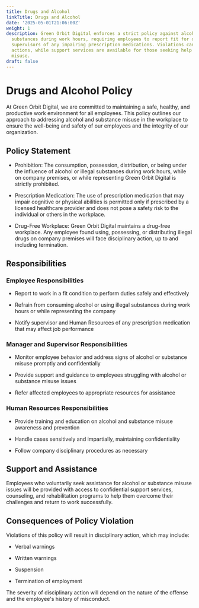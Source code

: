 ```yaml
---
title: Drugs and Alcohol
linkTitle: Drugs and Alcohol
date: '2025-05-01T21:06:00Z'
weight: 1
description: Green Orbit Digital enforces a strict policy against alcohol and illegal
  substances during work hours, requiring employees to report fit for duty and notify
  supervisors of any impairing prescription medications. Violations can lead to disciplinary
  actions, while support services are available for those seeking help with substance
  misuse.
draft: false
---
```



# Drugs and Alcohol Policy

At Green Orbit Digital, we are committed to maintaining a safe, healthy, and productive work environment for all employees. This policy outlines our approach to addressing alcohol and substance misuse in the workplace to ensure the well-being and safety of our employees and the integrity of our organization.

## Policy Statement

- Prohibition: The consumption, possession, distribution, or being under the influence of alcohol or illegal substances during work hours, while on company premises, or while representing Green Orbit Digital is strictly prohibited.

- Prescription Medication: The use of prescription medication that may impair cognitive or physical abilities is permitted only if prescribed by a licensed healthcare provider and does not pose a safety risk to the individual or others in the workplace.

- Drug-Free Workplace: Green Orbit Digital maintains a drug-free workplace. Any employee found using, possessing, or distributing illegal drugs on company premises will face disciplinary action, up to and including termination.

## Responsibilities

### Employee Responsibilities

- Report to work in a fit condition to perform duties safely and effectively

- Refrain from consuming alcohol or using illegal substances during work hours or while representing the company

- Notify supervisor and Human Resources of any prescription medication that may affect job performance

### Manager and Supervisor Responsibilities

- Monitor employee behavior and address signs of alcohol or substance misuse promptly and confidentially

- Provide support and guidance to employees struggling with alcohol or substance misuse issues

- Refer affected employees to appropriate resources for assistance

### Human Resources Responsibilities

- Provide training and education on alcohol and substance misuse awareness and prevention

- Handle cases sensitively and impartially, maintaining confidentiality

- Follow company disciplinary procedures as necessary

## Support and Assistance

Employees who voluntarily seek assistance for alcohol or substance misuse issues will be provided with access to confidential support services, counseling, and rehabilitation programs to help them overcome their challenges and return to work successfully.

## Consequences of Policy Violation

Violations of this policy will result in disciplinary action, which may include:

- Verbal warnings

- Written warnings

- Suspension

- Termination of employment

The severity of disciplinary action will depend on the nature of the offense and the employee's history of misconduct.